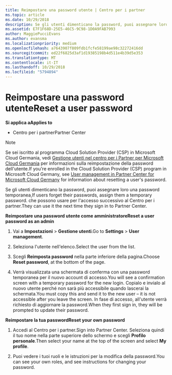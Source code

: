 ```yaml
---
title: Reimpostare una password utente | Centro per i partner
ms.topic: article
ms.date: 10/29/2018
description: Se gli utenti dimenticano la password, puoi assegnare loro una nuova password temporanea, che possono usare per l'accesso successivo al Centro per i partner.
ms.assetid: E7F1F68D-25E5-46C5-9C98-1D0A9FAB7993
author: MaggiePucciEvans
ms.author: evansma
ms.localizationpriority: medium
ms.openlocfilehash: a7643907f809fdb1fcfe58199ae98c32272416dd
ms.sourcegitcommit: ed22f6825d3af1d19385198b4d511e4b39d5e353
ms.translationtype: MT
ms.contentlocale: it-IT
ms.lasthandoff: 10/29/2018
ms.locfileid: "5794894"
---
```

# <a name="reset-a-user-password"></a><span data-ttu-id="e1740-104">Reimpostare una password utente</span><span class="sxs-lookup"><span data-stu-id="e1740-104">Reset a user password</span></span>

**<span data-ttu-id="e1740-105">Si applica a</span><span class="sxs-lookup"><span data-stu-id="e1740-105">Applies to</span></span>**

-  <span data-ttu-id="e1740-106">Centro per i partner</span><span class="sxs-lookup"><span data-stu-id="e1740-106">Partner Center</span></span>
   
> [!NOTE]  
>  <span data-ttu-id="e1740-107">Se sei iscritto al programma Cloud Solution Provider (CSP) in Microsoft Cloud Germania, vedi [Gestione utenti nel centro per i Partner per Microsoft Cloud Germania](user-management-in-partner-center-for-microsoft-cloud-germany.md) per informazioni sulla reimpostazione della password dell'utente.</span><span class="sxs-lookup"><span data-stu-id="e1740-107">If you're enrolled in the Cloud Solution Provider (CSP) program in Microsoft Cloud Germany, see [User management in Partner Center for Microsoft Cloud Germany](user-management-in-partner-center-for-microsoft-cloud-germany.md) for information about resetting a user's password.</span></span>

<span data-ttu-id="e1740-108">Se gli utenti dimenticano la password, puoi assegnare loro una password temporanea,</span><span class="sxs-lookup"><span data-stu-id="e1740-108">If users forget their passwords, assign them a temporary password.</span></span> <span data-ttu-id="e1740-109">che possono usare per l'accesso successivo al Centro per i partner.</span><span class="sxs-lookup"><span data-stu-id="e1740-109">They can use it the next time they sign in to Partner Center.</span></span>

**<span data-ttu-id="e1740-110">Reimpostare una password utente come amministratore</span><span class="sxs-lookup"><span data-stu-id="e1740-110">Reset a user password as an admin</span></span>**

1.  <span data-ttu-id="e1740-111">Vai a **Impostazioni** &gt; **Gestione utenti**.</span><span class="sxs-lookup"><span data-stu-id="e1740-111">Go to **Settings** &gt; **User management**.</span></span>
2.  <span data-ttu-id="e1740-112">Seleziona l'utente nell'elenco.</span><span class="sxs-lookup"><span data-stu-id="e1740-112">Select the user from the list.</span></span>

3.  <span data-ttu-id="e1740-113">Scegli **Reimposta password** nella parte inferiore della pagina.</span><span class="sxs-lookup"><span data-stu-id="e1740-113">Choose **Reset password**, at the bottom of the page.</span></span>

4.  <span data-ttu-id="e1740-114">Verrà visualizzata una schermata di conferma con una password temporanea per il nuovo account di accesso.</span><span class="sxs-lookup"><span data-stu-id="e1740-114">You will see a confirmation screen with a temporary password for the new login.</span></span> <span data-ttu-id="e1740-115">Copialo e invialo al nuovo utente perché non sarà più accessibile quando lascerai la schermata.</span><span class="sxs-lookup"><span data-stu-id="e1740-115">You must copy this and send it to the new user – it is not accessible after you leave the screen.</span></span> <span data-ttu-id="e1740-116">In fase di accesso, all'utente verrà richiesto di aggiornare la password.</span><span class="sxs-lookup"><span data-stu-id="e1740-116">When they first sign in, they will be prompted to update their password.</span></span>

**<span data-ttu-id="e1740-117">Reimpostare la tua password</span><span class="sxs-lookup"><span data-stu-id="e1740-117">Reset your own password</span></span>**

1.  <span data-ttu-id="e1740-118">Accedi al Centro per i partner.</span><span class="sxs-lookup"><span data-stu-id="e1740-118">Sign into Partner Center.</span></span> <span data-ttu-id="e1740-119">Seleziona quindi il tuo nome nella parte superiore dello schermo e scegli **Profilo personale**.</span><span class="sxs-lookup"><span data-stu-id="e1740-119">Then select your name at the top of the screen and select **My profile**.</span></span>

2.  <span data-ttu-id="e1740-120">Puoi vedere i tuoi ruoli e le istruzioni per la modifica della password.</span><span class="sxs-lookup"><span data-stu-id="e1740-120">You can see your own roles, and see instructions for changing your password.</span></span>

 

 



